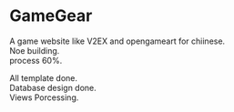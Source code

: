 GameGear
========

A game website like V2EX and opengameart for chiinese.    
Noe building.    
process 60%.    

All template done.    
Database design done.    
Views Porcessing.    
 
